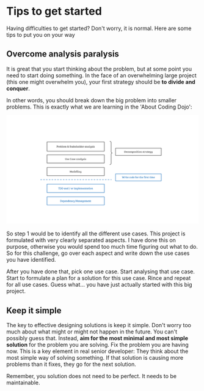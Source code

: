 # Tips to get started

Having difficulties to get started? Don't worry, it is normal. Here are some tips to put you on your way

## Overcome analysis paralysis

It is great that you start thinking about the problem, but at some point you need to start doing something. In the face
of an overwhelming large project (this one might overwhelm you), your first strategy should be **to divide and conquer**.  

In other words, you should break down the big problem into smaller problems. This is exactly what we are learning in the
'About Coding Dojo': 

![Lean Architecture Strategy](../images/strategy.png "Breakdown strategy")


So step 1 would be to identify all the different use cases. This project is formulated with very clearly separated 
aspects. I have done this on purpose, otherwise you would spend too much time figuring out what to do. So for this challenge, 
go over each aspect and write down the use cases you have identified.  

After you have done that, pick one use case. Start analysing that use case. Start to formulate a plan for a solution for
this use case. Rince and repeat for all use cases. Guess what... you have just actually started with this big project.  

## Keep it simple

The key to effective designing solutions is keep it simple. Don't worry too much about what might or might not happen in
the future. You can't possibly guess that. Instead, **aim for the most minimal and most simple solution** for the problem you 
are solving. Fix the problem you are having now. This is a key element in real senior developer: They think about the most
simple way of solving something. If that solution is causing more problems than it fixes, they go for the next solution.  

Remember, you solution does not need to be perfect. It needs to be maintainable. 